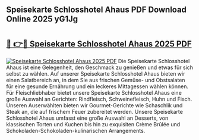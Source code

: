 ## Speisekarte Schlosshotel Ahaus PDF Download Online 2025 yG1Jg

# <h2><a href="http://gc6car.nevu.top/?p=Speisekarte+Schlosshotel+Ahaus">🔗 👉🔴 Speisekarte Schlosshotel Ahaus 2025 PDF</a></h2>

[![Speisekarte Schlosshotel Ahaus 2025 PDF](https://i.imgur.com/dBaPXMq.png)](http://gc6car.nevu.top/?p=Speisekarte+Schlosshotel+Ahaus)
Die Speisekarte Schlosshotel Ahaus ist eine Gelegenheit, den Geschmack zu genießen und etwas für sich selbst zu wählen. Auf unserer Speisekarte Schlosshotel Ahaus bieten wir einen Salatbereich an, in dem Sie aus frischen Gemüse- und Obstsalaten für eine gesunde Ernährung und ein leckeres Mittagessen wählen können. Für Fleischliebhaber bietet unsere Speisekarte Schlosshotel Ahaus eine große Auswahl an Gerichten: Rindfleisch, Schweinefleisch, Huhn und Fisch. Unseren Auserwählten bieten wir Gourmet-Gerichte wie Schaschlik und Steak an, die auf frischem Feuer zubereitet werden. Unsere Speisekarte Schlosshotel Ahaus umfasst eine große Auswahl an Desserts, von klassischen Torten und Kuchen bis hin zu exquisiten Crème Brûlée und Schokoladen-Schokoladen-kulinarischen Arrangements.
